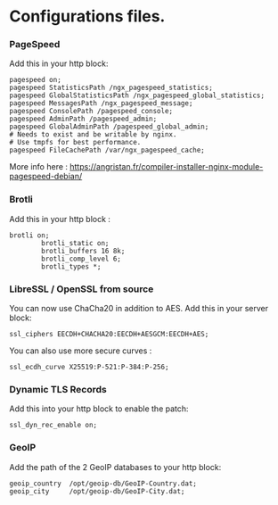 # Configurations files.

### PageSpeed

Add this in your http block:

```
pagespeed on;
pagespeed StatisticsPath /ngx_pagespeed_statistics;
pagespeed GlobalStatisticsPath /ngx_pagespeed_global_statistics;
pagespeed MessagesPath /ngx_pagespeed_message;
pagespeed ConsolePath /pagespeed_console;
pagespeed AdminPath /pagespeed_admin;
pagespeed GlobalAdminPath /pagespeed_global_admin;
# Needs to exist and be writable by nginx.
# Use tmpfs for best performance.
pagespeed FileCachePath /var/ngx_pagespeed_cache;
```
More info here : https://angristan.fr/compiler-installer-nginx-module-pagespeed-debian/

### Brotli

Add this in your http block :

```
brotli on;
        brotli_static on;
        brotli_buffers 16 8k;
        brotli_comp_level 6;
        brotli_types *;
```

### LibreSSL / OpenSSL from source

You can now use ChaCha20 in addition to AES. Add this in your server block:

`ssl_ciphers EECDH+CHACHA20:EECDH+AESGCM:EECDH+AES;`

You can also use more secure curves :

`ssl_ecdh_curve X25519:P-521:P-384:P-256;`

### Dynamic TLS Records

Add this into your http block to enable the patch:

`ssl_dyn_rec_enable on;`


### GeoIP

Add the path of the 2 GeoIP databases to your http block:

```
geoip_country  /opt/geoip-db/GeoIP-Country.dat;
geoip_city     /opt/geoip-db/GeoIP-City.dat;
```
